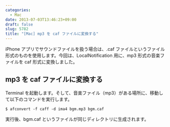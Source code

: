 ```yaml
---
categories:
  - Mac
date: 2013-07-03T13:46:23+09:00
draft: false
slug: 5782
title: "[Mac] mp3 を caf ファイルに変換する"
---
```


iPhone アプリでサウンドファイルを扱う場合は、.caf ファイルというファイル形式のものを使用します。今回は、LocalNotification 用に、mp3 形式の音楽ファイルを caf 形式に変換しました。

## mp3 を caf ファイルに変換する

Terminal を起動します。そして、音楽ファイル（mp3）がある場所に、移動して以下のコマンドを実行します。

```
$ afconvert -f caff -d ima4 bgm.mp3 bgm.caf
```

実行後、bgm.caf というファイルが同じディレクトリに生成されます。
